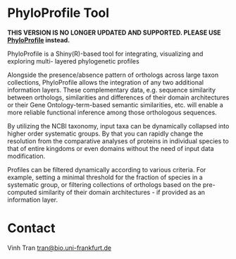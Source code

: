 
# PhyloProfile Tool

**THIS VERSION IS NO LONGER UPDATED AND SUPPORTED. PLEASE USE [PhyloProfile](https://github.com/BIONF/phyloprofile_oneseq) instead.**

PhyloProfile is a Shiny(R)-based tool for integrating, visualizing and exploring multi- layered phylogenetic profiles

Alongside the presence/absence pattern of orthologs across large taxon collections, PhyloProfile allows the integration of any two additional information layers. These complementary data, e.g. sequence similarity between orthologs, similarities and differences of their domain architectures or their Gene Ontology-term-based semantic similarities, etc. will enable a more reliable functional inference among those orthologous sequences.

By utilizing the NCBI taxonomy, input taxa can be dynamically collapsed into higher order systematic groups. By that you can rapidly change the resolution from the comparative analyses of proteins in individual species to that of entire kingdoms or even domains without the need of input data modification.

Profiles can be filtered dynamically according to various criteria. For example, setting a minimal threshold for the fraction of species in a systematic group, or filtering collections of orthologs based on the pre-computed similarity of their domain architectures - if provided as an information layer.

# Contact
Vinh Tran
tran@bio.uni-frankfurt.de
